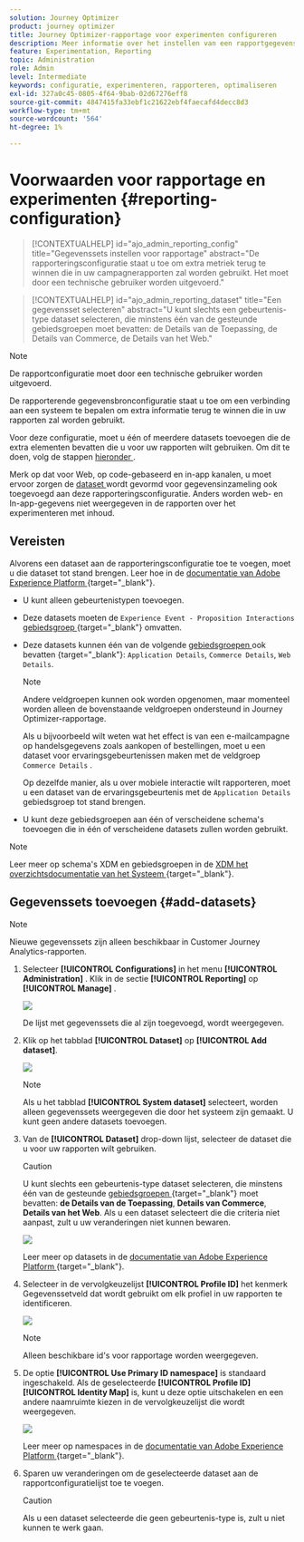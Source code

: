 ```yaml
---
solution: Journey Optimizer
product: journey optimizer
title: Journey Optimizer-rapportage voor experimenten configureren
description: Meer informatie over het instellen van een rapportgegevensbron
feature: Experimentation, Reporting
topic: Administration
role: Admin
level: Intermediate
keywords: configuratie, experimenteren, rapporteren, optimaliseren
exl-id: 327a0c45-0805-4f64-9bab-02d67276eff8
source-git-commit: 4847415fa33ebf1c21622ebf4faecafd4decc8d3
workflow-type: tm+mt
source-wordcount: '564'
ht-degree: 1%

---
```


# Voorwaarden voor rapportage en experimenten {#reporting-configuration}

>[!CONTEXTUALHELP]
>id="ajo_admin_reporting_config"
>title="Gegevenssets instellen voor rapportage"
>abstract="De rapporteringsconfiguratie staat u toe om extra metriek terug te winnen die in uw campagnerapporten zal worden gebruikt. Het moet door een technische gebruiker worden uitgevoerd."

>[!CONTEXTUALHELP]
>id="ajo_admin_reporting_dataset"
>title="Een gegevensset selecteren"
>abstract="U kunt slechts een gebeurtenis-type dataset selecteren, die minstens één van de gesteunde gebiedsgroepen moet bevatten: de Details van de Toepassing, de Details van Commerce, de Details van het Web."

>[!NOTE]
>
>De rapportconfiguratie moet door een technische gebruiker worden uitgevoerd.

De rapporterende gegevensbronconfiguratie staat u toe om een verbinding aan een systeem te bepalen om extra informatie terug te winnen die in uw rapporten zal worden gebruikt.

Voor deze configuratie, moet u één of meerdere datasets toevoegen die de extra elementen bevatten die u voor uw rapporten wilt gebruiken. Om dit te doen, volg de stappen [ hieronder ](#add-datasets).

Merk op dat voor Web, op code-gebaseerd en in-app kanalen, u moet ervoor zorgen de [ dataset ](../data/get-started-datasets.md) wordt gevormd voor gegevensinzameling ook toegevoegd aan deze rapporteringsconfiguratie. Anders worden web- en In-app-gegevens niet weergegeven in de rapporten over het experimenteren met inhoud.

## Vereisten

Alvorens een dataset aan de rapporteringsconfiguratie toe te voegen, moet u die dataset tot stand brengen. Leer hoe in de [ documentatie van Adobe Experience Platform ](https://experienceleague.adobe.com/docs/experience-platform/catalog/datasets/user-guide.html#create) {target="_blank"}.

* U kunt alleen gebeurtenistypen toevoegen.

* Deze datasets moeten de `Experience Event - Proposition Interactions` [ gebiedsgroep ](https://experienceleague.adobe.com/docs/experience-platform/xdm/tutorials/create-schema-ui.html#field-group) {target="_blank"} omvatten.

* Deze datasets kunnen één van de volgende [ gebiedsgroepen ](https://experienceleague.adobe.com/docs/experience-platform/xdm/tutorials/create-schema-ui.html#field-group) ook bevatten {target="_blank"}: `Application Details`, `Commerce Details`, `Web Details`.

  >[!NOTE]
  >
  >Andere veldgroepen kunnen ook worden opgenomen, maar momenteel worden alleen de bovenstaande veldgroepen ondersteund in Journey Optimizer-rapportage.

  Als u bijvoorbeeld wilt weten wat het effect is van een e-mailcampagne op handelsgegevens zoals aankopen of bestellingen, moet u een dataset voor ervaringsgebeurtenissen maken met de veldgroep `Commerce Details` .

  Op dezelfde manier, als u over mobiele interactie wilt rapporteren, moet u een dataset van de ervaringsgebeurtenis met de `Application Details` gebiedsgroep tot stand brengen.

  <!--The metrics corresponding to each field group are listed [here](#objective-list).-->

* U kunt deze gebiedsgroepen aan één of verscheidene schema&#39;s toevoegen die in één of verscheidene datasets zullen worden gebruikt.

>[!NOTE]
>
>Leer meer op schema&#39;s XDM en gebiedsgroepen in de [ XDM het overzichtsdocumentatie van het Systeem ](https://experienceleague.adobe.com/docs/experience-platform/xdm/home.html?lang=nl) {target="_blank"}.

<!--
## Objectives corresponding to each field group {#objective-list}

The table below shows which metrics will be added to the **[!UICONTROL Objectives]** tab of your campaign reports for each field group.

| Field group | Objectives |
|--- |--- |
| Commerce Details | Price Total<br>Payment Amount<br>(Unique) Checkouts<br>(Unique) Product List Adds<br>(Unique) Product List Opens<br>(Unique) Product List Removal<br>(Unique) Product List Views<br>(Unique) Product Views<br>(Unique) Purchases<br>(Unique) Save For Laters<br>Product Price Total<br>Product Quantity |
| Application Details | (Unique) App Launches<br>First App Launches<br>(Unique) App Installs<br>(Unique) App Upgrades |
| Web Details | (Unique) Page Views |
-->

## Gegevenssets toevoegen {#add-datasets}

>[!NOTE]
>
>Nieuwe gegevenssets zijn alleen beschikbaar in Customer Journey Analytics-rapporten.

1. Selecteer **[!UICONTROL Configurations]** in het menu **[!UICONTROL Administration]** . Klik in de sectie **[!UICONTROL Reporting]** op **[!UICONTROL Manage]** .

   ![](assets/reporting-config-menu.png)

   De lijst met gegevenssets die al zijn toegevoegd, wordt weergegeven.

1. Klik op het tabblad **[!UICONTROL Dataset]** op **[!UICONTROL Add dataset]**.

   ![](assets/reporting-config-add.png)

   >[!NOTE]
   >
   >Als u het tabblad **[!UICONTROL System dataset]** selecteert, worden alleen gegevenssets weergegeven die door het systeem zijn gemaakt. U kunt geen andere datasets toevoegen.

1. Van de **[!UICONTROL Dataset]** drop-down lijst, selecteer de dataset die u voor uw rapporten wilt gebruiken.

   >[!CAUTION]
   >
   >U kunt slechts een gebeurtenis-type dataset selecteren, die minstens één van de gesteunde [ gebiedsgroepen ](https://experienceleague.adobe.com/docs/experience-platform/xdm/tutorials/create-schema-ui.html#field-group) {target="_blank"} moet bevatten: **de Details van de Toepassing**, **Details van Commerce**, **Details van het Web**. Als u een dataset selecteert die die criteria niet aanpast, zult u uw veranderingen niet kunnen bewaren.

   ![](assets/reporting-config-datasets.png)

   Leer meer op datasets in de [ documentatie van Adobe Experience Platform ](https://experienceleague.adobe.com/docs/experience-platform/catalog/datasets/overview.html) {target="_blank"}.

1. Selecteer in de vervolgkeuzelijst **[!UICONTROL Profile ID]** het kenmerk Gegevenssetveld dat wordt gebruikt om elk profiel in uw rapporten te identificeren.

   ![](assets/reporting-config-profile-id.png)

   >[!NOTE]
   >
   >Alleen beschikbare id&#39;s voor rapportage worden weergegeven.

1. De optie **[!UICONTROL Use Primary ID namespace]** is standaard ingeschakeld. Als de geselecteerde **[!UICONTROL Profile ID]** **[!UICONTROL Identity Map]** is, kunt u deze optie uitschakelen en een andere naamruimte kiezen in de vervolgkeuzelijst die wordt weergegeven.

   ![](assets/reporting-config-namespace.png)

   Leer meer op namespaces in de [ documentatie van Adobe Experience Platform ](https://experienceleague.adobe.com/docs/experience-platform/identity/namespaces.html?lang=nl) {target="_blank"}.

1. Sparen uw veranderingen om de geselecteerde dataset aan de rapportconfiguratielijst toe te voegen.

   >[!CAUTION]
   >
   >Als u een dataset selecteerde die geen gebeurtenis-type is, zult u niet kunnen te werk gaan.


<!--
When building your campaign reports, you can now see the metrics corresponding to the field groups used in the datasets you added. Go to the **[!UICONTROL Objectives]** tab and select the metrics of your choice to better fine-tune your reports. [Learn more](content-experiment.md#objectives-global)

![](assets/reporting-config-objectives.png)

>[!NOTE]
>
>If you add several datasets, all data from all datasets will be available for reporting.


## How-to video {#video}

Understand how to configure Experience Platform reporting data sources.

>[!VIDEO]()
-->
